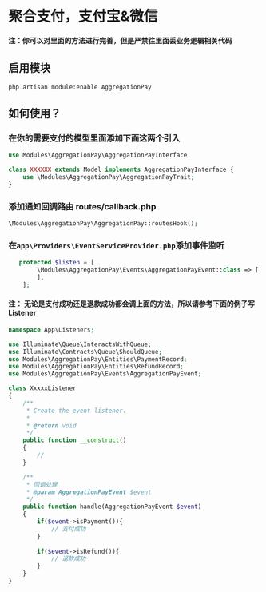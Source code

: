 # 聚合支付，支付宝&微信
#### 注：你可以对里面的方法进行完善，但是严禁往里面丢业务逻辑相关代码

## 启用模块
```
php artisan module:enable AggregationPay
```

## 如何使用？

### 在你的需要支付的模型里面添加下面这两个引入
```php
use Modules\AggregationPay\AggregationPayInterface

class XXXXXX extends Model implements AggregationPayInterface {
    use \Modules\AggregationPay\AggregationPayTrait;
}
```

### 添加通知回调路由 routes/callback.php

```php
\Modules\AggregationPay\AggregationPay::routesHook();
```

### 在`app\Providers\EventServiceProvider.php`添加事件监听

```php
   protected $listen = [
        \Modules\AggregationPay\Events\AggregationPayEvent::class => [
        ],
    ];
```

#### 注： 无论是支付成功还是退款成功都会调上面的方法，所以请参考下面的例子写 Listener

```php
namespace App\Listeners;

use Illuminate\Queue\InteractsWithQueue;
use Illuminate\Contracts\Queue\ShouldQueue;
use Modules\AggregationPay\Entities\PaymentRecord;
use Modules\AggregationPay\Entities\RefundRecord;
use Modules\AggregationPay\Events\AggregationPayEvent;

class XxxxxListener
{
    /**
     * Create the event listener.
     *
     * @return void
     */
    public function __construct()
    {
        //
    }

    /**
     * 回调处理
     * @param AggregationPayEvent $event
     */
    public function handle(AggregationPayEvent $event)
    {
        if($event->isPayment()){
            // 支付成功
        }
        
        if($event->isRefund()){
            // 退款成功
        }
    }
}
```
